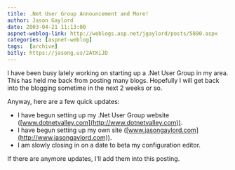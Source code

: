 ```yaml
---
title: .Net User Group Announcement and More!
author: Jason Gaylord
date: 2003-04-21 11:13:00
aspnet-weblog-link: http://weblogs.asp.net/jgaylord/posts/5890.aspx
categories: [aspnet-weblog]
tags:  [archive]
bitly: https://jasong.us/2AtKiJD
---
```


I have been busy lately working on starting up a .Net User Group in my area. This has held me back from posting many blogs. Hopefully I will get back into the blogging sometime in the next 2 weeks or so.

Anyway, here are a few quick updates:

- I have begun setting up my .Net User Group website ([www.dotnetvalley.com](http://www.dotnetvalley.com)).
- I have begun setting up my own site ([www.jasongaylord.com](http://www.jasongaylord.com)).
- I am slowly closing in on a date to beta my configuration editor.

If there are anymore updates, I'll add them into this posting.